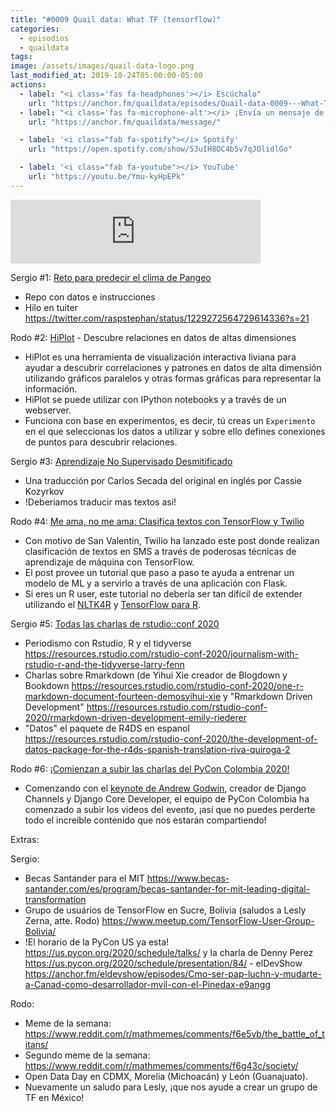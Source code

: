 ```yaml
---
title: "#0009 Quail data: What TF (tensorflow)"
categories:
  - episodios
  - quaildata
tags:
image: /assets/images/quail-data-logo.png
last_modified_at: 2019-10-24T05:00:00-05:00
actions:
  - label: "<i class='fas fa-headphones'></i> Escúchalo"
    url: "https://anchor.fm/quaildata/episodes/Quail-data-0009---What-TF-tensorflow-eb05c8"
  - label: "<i class='fas fa-microphone-alt'></i> ¡Envía un mensaje de voz!"
    url: "https://anchor.fm/quaildata/message/"

  - label: '<i class="fab fa-spotify"></i> Spotify'
    url: "https://open.spotify.com/show/53uIH8OC4b5v7qJOlidlGo"

  - label: '<i class="fab fa-youtube"></i> YouTube'
    url: "https://youtu.be/Ymu-kyHpEPk"
---
```


<iframe src="https://anchor.fm/quaildata/embed/episodes/Quail-data-0009---What-TF-tensorflow-eb05c8" height="102px" width="400px" frameborder="0" scrolling="no"></iframe>

Sergio #1: [Reto para predecir el clima de Pangeo](https://github.com/pangeo-data/WeatherBench)
-   Repo con datos e instrucciones
-   Hilo en tuiter <https://twitter.com/raspstephan/status/1229272564729614336?s=21>

Rodo #2: [HiPlot](https://facebookresearch.github.io/hiplot/) - Descubre relaciones en datos de altas dimensiones
-   HiPlot es una herramienta de visualización interactiva liviana para ayudar a descubrir correlaciones y patrones en datos de alta dimensión utilizando gráficos paralelos y otras formas gráficas para representar la información.
-   HiPlot se puede utilizar con IPython notebooks y a través de un webserver.
-   Funciona con base en experimentos, es decir, tú creas un `Experimento` en el que seleccionas los datos a utilizar y sobre ello defines conexiones de puntos para descubrir relaciones.

Sergio #3: [Aprendizaje No Supervisado Desmitificado](https://link.medium.com/daSb5k8p63)
-   Una traducción por Carlos Secada del original en inglés por Cassie Kozyrkov
-   !Deberiamos traducir mas textos asi!

Rodo #4: [Me ama, no me ama: Clasifica textos con TensorFlow y Twilio](https://www.twilio.com/blog/classify-texts-with-tensorflow-and-twilio-to-answer-loves-me-loves-me-not)
-   Con motivo de San Valentín, Twilio ha lanzado este post donde realizan clasificación de textos en SMS a través de poderosas técnicas de aprendizaje de máquina con TensorFlow.
-   El post provee un tutorial que paso a paso te ayuda a entrenar un modelo de ML y a servirlo a través de una aplicación con Flask.
-   Si eres un R user, este tutorial no debería ser tan difícil de extender utilizando el [NLTK4R](https://github.com/news-r/nltk4r) y [TensorFlow para R](https://tensorflow.rstudio.com/).

Sergio #5: [Todas las charlas de rstudio::conf 2020](https://resources.rstudio.com/rstudio-conf-2020)
-   Periodismo con Rstudio, R y el tidyverse <https://resources.rstudio.com/rstudio-conf-2020/journalism-with-rstudio-r-and-the-tidyverse-larry-fenn> 
-   Charlas sobre Rmarkdown (de Yihui Xie creador de Blogdown y Bookdown <https://resources.rstudio.com/rstudio-conf-2020/one-r-markdown-document-fourteen-demosyihui-xie> y "Rmarkdown Driven Development" <https://resources.rstudio.com/rstudio-conf-2020/rmarkdown-driven-development-emily-riederer> 
-   "Datos" el paquete de R4DS en espanol <https://resources.rstudio.com/rstudio-conf-2020/the-development-of-datos-package-for-the-r4ds-spanish-translation-riva-quiroga-2>

Rodo #6: [¡Comienzan a subir las charlas del PyCon Colombia 2020!](https://www.youtube.com/channel/UCjor6U0ZF5zGAYLJJt9gr0A/featured)
-   Comenzando con el [keynote de Andrew Godwin](https://www.youtube.com/watch?v=862xL6jm_PQ), creador de Django Channels y  Django Core Developer, el equipo de PyCon Colombia ha comenzado a subir los videos del evento, ¡así que no puedes perderte todo el increíble contenido que nos estarán compartiendo!

Extras:

Sergio: 
-   Becas Santander para el MIT <https://www.becas-santander.com/es/program/becas-santander-for-mit-leading-digital-transformation> 
-   Grupo de usuários de TensorFlow en Sucre, Bolivia (saludos a Lesly Zerna, atte. Rodo) <https://www.meetup.com/TensorFlow-User-Group-Bolivia/> 
-   !El horario de la PyCon US ya esta! <https://us.pycon.org/2020/schedule/talks/> y la charla de Denny Perez <https://us.pycon.org/2020/schedule/presentation/84/> - elDevShow <https://anchor.fm/eldevshow/episodes/Cmo-ser-pap-luchn-y-mudarte-a-Canad-como-desarrollador-mvil-con-el-Pinedax-e9angg> 

Rodo:
-   Meme de la semana: <https://www.reddit.com/r/mathmemes/comments/f6e5vb/the_battle_of_titans/> 
-   Segundo meme de la semana: <https://www.reddit.com/r/mathmemes/comments/f6g43c/society/> 
-   Open Data Day en CDMX, Morelia (Michoacán) y León (Guanajuato). 
-   Nuevamente un saludo para Lesly, ¡que nos ayude a crear un grupo de TF en México!